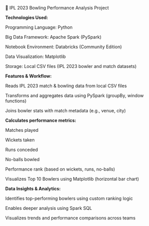 🏏 IPL 2023 Bowling Performance Analysis Project


**Technologies Used:**

Programming Language: Python   

Big Data Framework: Apache Spark (PySpark)

Notebook Environment: Databricks (Community Edition)

Data Visualization: Matplotlib

Storage: Local CSV files (IPL 2023 bowler and match datasets)

**Features & Workflow:**

Reads IPL 2023 match & bowling data from local CSV files

Transforms and aggregates data using PySpark (groupBy, window functions)

Joins bowler stats with match metadata (e.g., venue, city)

**Calculates performance metrics:**

Matches played

Wickets taken

Runs conceded

No-balls bowled

Performance rank (based on wickets, runs, no-balls)

Visualizes Top 10 Bowlers using Matplotlib (horizontal bar chart)

**Data Insights & Analytics:**

Identifies top-performing bowlers using custom ranking logic

Enables deeper analysis using Spark SQL

Visualizes trends and performance comparisons across teams
